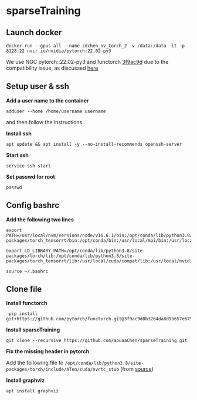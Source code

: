 # sparseTraining

## Launch docker

```shell
docker run --gpus all --name zdchen_nv_torch_2 -v /data:/data -it -p 8128:22 nvcr.io/nvidia/pytorch:22.02-py3
```

We use NGC pytorch::22.02-py3 and functorch [3f9ac9d](https://github.com/pytorch/functorch/commit/3f9ac9d8b3264da8d9b657e679c55c8e709e814b) due to the compatibility issue, as discussed [here](https://github.com/pytorch/functorch/issues/663)

## Setup user & ssh

**Add a user name to the container**

```shell
adduser --home /home/username username
```

and then follow the instructions.

**Install ssh**

```shell
apt update && apt install -y --no-install-recommends openssh-server
```

**Start ssh**

```shell
service ssh start
```

**Set passwd for root**

```
passwd
```



## Config bashrc

**Add the following two lines**

```
export PATH=/usr/local/nvm/versions/node/v16.6.1/bin:/opt/conda/lib/python3.8/site-packages/torch_tensorrt/bin:/opt/conda/bin:/usr/local/mpi/bin:/usr/local/nvidia/bin:/usr/local/cuda/bin:/usr/local/sbin:/usr/local/bin:/usr/sbin:/usr/bin:/sbin:/bin:/usr/local/ucx/bin:/opt/tensorrt/bin

export LD_LIBRARY_PATH=/opt/conda/lib/python3.8/site-packages/torch/lib:/opt/conda/lib/python3.8/site-packages/torch_tensorrt/lib:/usr/local/cuda/compat/lib:/usr/local/nvidia/lib:/usr/local/nvidia/lib64
```

```
source ~/.bashrc
```

## Clone file

**Install functorch**

```
 pip install git+https://github.com/pytorch/functorch.git@3f9ac9d8b3264da8d9b657e679c55c8e709e814b
```

**Install sparseTraining**

```
git clone --recursive https://github.com/apuaaChen/sparseTraining.git
```

**Fix the missing header in pytorch**

Add the following file to `/opt/conda/lib/python3.8/site-packages/torch/include/ATen/cuda/nvrtc_stub` (from [source](https://github.com/pytorch/pytorch/blob/17540c5c80f5c6cd4e0fee42ec47d881e46f47f9/aten/src/ATen/cuda/nvrtc_stub/ATenNVRTC.h))

**Install graphviz**
```
apt install graphviz
```